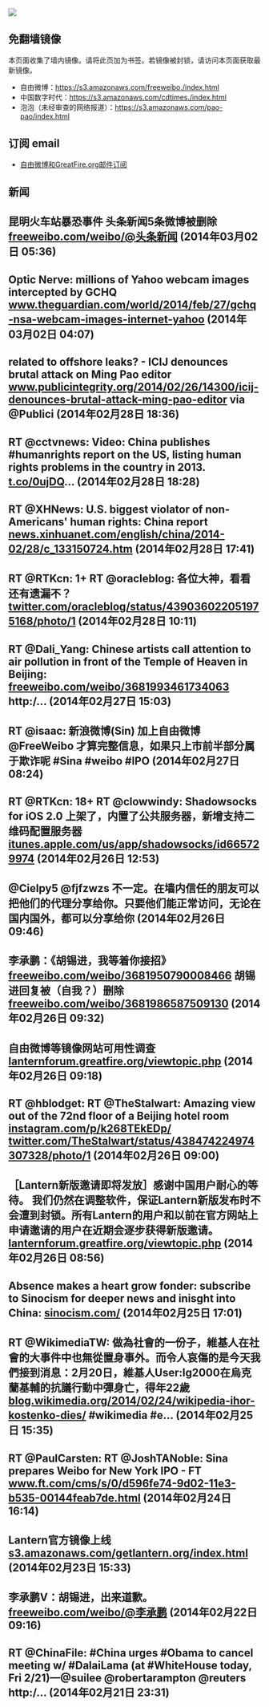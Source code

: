 <img src="logos.png" />

## 免翻墙镜像
本页面收集了墙内镜像。请将此页加为书签。若镜像被封锁，请访问本页面获取最新镜像。
* 自由微博：https://s3.amazonaws.com/freeweibo./index.html
* 中国数字时代：https://s3.amazonaws.com/cdtimes./index.html
* 泡泡（未经审查的网络报道）：https://s3.amazonaws.com/pao-pao/index.html

## 订阅 email
* <a href="https://greatfire.us7.list-manage.com/subscribe?u=854fca58782082e0cbdf204a0&id=c78949b93c">自由微博和GreatFire.org邮件订阅</a>
		
## 新闻
昆明火车站暴恐事件 头条新闻5条微博被删除 <a href="https://freeweibo.com/weibo/%40%E5%A4%B4%E6%9D%A1%E6%96%B0%E9%97%BB?latest">freeweibo.com/weibo/@头条新闻</a> (2014年03月02日 05:36)
 ---
Optic Nerve: millions of Yahoo webcam images intercepted by GCHQ <a href="http://www.theguardian.com/world/2014/feb/27/gchq-nsa-webcam-images-internet-yahoo">www.theguardian.com/world/2014/feb/27/gchq-nsa-webcam-images-internet-yahoo</a> (2014年03月02日 04:07)
 ---
related to offshore leaks? - ICIJ denounces brutal attack on Ming Pao editor <a href="http://www.publicintegrity.org/2014/02/26/14300/icij-denounces-brutal-attack-ming-pao-editor?shared_via_impaq_me=true&utm_campaign=53068196623738000c440000&utm_medium=social&utm_source=impaqme">www.publicintegrity.org/2014/02/26/14300/icij-denounces-brutal-attack-ming-pao-editor</a> via @Publici (2014年02月28日 18:36)
 ---
RT @cctvnews: Video: China publishes #humanrights report on the US, listing human rights problems in the country in 2013. <a href="http://t.co/0ujDQ">t.co/0ujDQ</a>… (2014年02月28日 18:28)
 ---
RT @XHNews: U.S. biggest violator of non-Americans' human rights: China report
<a href="http://news.xinhuanet.com/english/china/2014-02/28/c_133150724.htm">news.xinhuanet.com/english/china/2014-02/28/c_133150724.htm</a> (2014年02月28日 17:41)
 ---
RT @RTKcn: 1+ RT @oracleblog: 各位大神，看看还有遗漏不？ <a href="https://twitter.com/oracleblog/status/439036022051975168/photo/1">twitter.com/oracleblog/status/439036022051975168/photo/1</a> (2014年02月28日 10:11)
 ---
RT @Dali_Yang: Chinese artists call attention to air pollution in front of the Temple of Heaven in Beijing:  <a href="https://freeweibo.com/weibo/3681993461734063">freeweibo.com/weibo/3681993461734063</a>  http:/… (2014年02月27日 15:03)
 ---
RT @isaac: 新浪微博(Sin) 加上自由微博 @FreeWeibo 才算完整信息，如果只上市前半部分属于欺诈呢 #Sina #weibo #IPO (2014年02月27日 08:24)
 ---
RT @RTKcn: 18+ RT @clowwindy: Shadowsocks for iOS 2.0 上架了，内置了公共服务器，新增支持二维码配置服务器 <a href="https://itunes.apple.com/us/app/shadowsocks/id665729974?ls=1&mt=8">itunes.apple.com/us/app/shadowsocks/id665729974</a> (2014年02月26日 12:53)
 ---
@Cielpy5 @fjfzwzs 不一定。在墙内信任的朋友可以把他们的代理分享给你。只要他们能正常访问，无论在国内国外，都可以分享给你 (2014年02月26日 09:46)
 ---
李承鹏：《胡锡进，我等着你接招》  <a href="https://freeweibo.com/weibo/3681950790008466">freeweibo.com/weibo/3681950790008466</a> 胡锡进回复被（自我？）删除 <a href="https://freeweibo.com/weibo/3681986587509130">freeweibo.com/weibo/3681986587509130</a> (2014年02月26日 09:32)
 ---
自由微博等镜像网站可用性调查 <a href="https://lanternforum.greatfire.org/viewtopic.php?f=7&t=19">lanternforum.greatfire.org/viewtopic.php</a> (2014年02月26日 09:18)
 ---
RT @hblodget: RT @TheStalwart: Amazing view out of the 72nd floor of a Beijing hotel room <a href="http://instagram.com/p/k268TEkEDp/">instagram.com/p/k268TEkEDp/</a> <a href="https://twitter.com/TheStalwart/status/438474224974307328/photo/1">twitter.com/TheStalwart/status/438474224974307328/photo/1</a> (2014年02月26日 09:00)
 ---
［Lantern新版邀请即将发放］感谢中国用户耐心的等待。 我们仍然在调整软件，保证Lantern新版发布时不会遭到封锁。所有Lantern的用户和以前在官方网站上申请邀请的用户在近期会逐步获得新版邀请。 <a href="https://lanternforum.greatfire.org/viewtopic.php?f=1&t=18">lanternforum.greatfire.org/viewtopic.php</a> (2014年02月26日 08:56)
 ---
Absence makes a heart grow fonder: subscribe to Sinocism for deeper news and inisght into China: <a href="http://sinocism.com/">sinocism.com/</a> (2014年02月25日 17:01)
 ---
RT @WikimediaTW: 做為社會的一份子，維基人在社會的大事件中也無從置身事外。而令人哀傷的是今天我們接到消息：2月20日，維基人User:Ig2000在烏克蘭基輔的抗議行動中彈身亡，得年22歲 <a href="https://blog.wikimedia.org/2014/02/24/wikipedia-ihor-kostenko-dies/">blog.wikimedia.org/2014/02/24/wikipedia-ihor-kostenko-dies/</a> #wikimedia #e… (2014年02月25日 15:35)
 ---
RT @PaulCarsten: RT @JoshTANoble: Sina prepares Weibo for New York IPO - FT <a href="http://www.ft.com/cms/s/0/d596fe74-9d02-11e3-b535-00144feab7de.html">www.ft.com/cms/s/0/d596fe74-9d02-11e3-b535-00144feab7de.html</a> (2014年02月24日 16:14)
 ---
Lantern官方镜像上线 <a href="https://s3.amazonaws.com/getlantern.org/index.html#zh_CN">s3.amazonaws.com/getlantern.org/index.html</a> (2014年02月23日 15:33)
 ---
李承鹏V：胡锡进，出来道歉。 <a href="https://freeweibo.com/weibo/%40%E6%9D%8E%E6%89%BF%E9%B9%8F">freeweibo.com/weibo/@李承鹏</a> (2014年02月22日 09:16)
 ---
RT @ChinaFile: #China urges #Obama to cancel meeting w/ #DalaiLama (at #WhiteHouse today, Fri 2/21)—@suilee @robertarampton @reuters http:/… (2014年02月21日 23:31)
 ---
